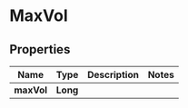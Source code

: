 
# MaxVol

## Properties
Name | Type | Description | Notes
------------ | ------------- | ------------- | -------------
**maxVol** | **Long** |  | 



